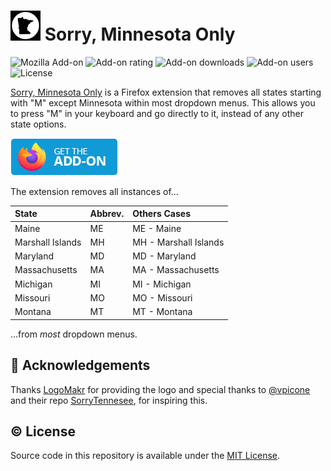 # ![minnesota logo](src/icons/logo-48-inverted.png) Sorry, Minnesota Only

![Mozilla Add-on](https://img.shields.io/amo/v/{6b66f51a-1613-4d0a-9bdd-ed5dadc152a0}) ![Add-on rating](https://img.shields.io/amo/rating/{6b66f51a-1613-4d0a-9bdd-ed5dadc152a0}) ![Add-on downloads](https://img.shields.io/amo/dw/{6b66f51a-1613-4d0a-9bdd-ed5dadc152a0}) ![Add-on users](https://img.shields.io/amo/users/{6b66f51a-1613-4d0a-9bdd-ed5dadc152a0}) ![License](https://img.shields.io/github/license/semanticdata/firefox-sorry-minnesota-only)

[Sorry, Minnesota Only](https://addons.mozilla.org/en-US/firefox/addon/sorry-minnesota-only/) is a Firefox extension that removes all states starting with "M" except Minnesota within most dropdown menus. This allows you to press "M" in your keyboard and go directly to it, instead of any other state options.

[![Get the Addon](https://raw.githubusercontent.com/semanticdata/text-revealer-firefox-extension/master/firefox.png)](https://addons.mozilla.org/en-US/firefox/addon/sorry-minnesota-only/)

The extension removes all instances of...

| State            | Abbrev. | Others Cases          |
| :--------------- | :------ | :-------------------- |
| Maine            | ME      | ME - Maine            |
| Marshall Islands | MH      | MH - Marshall Islands |
| Maryland         | MD      | MD - Maryland         |
| Massachusetts    | MA      | MA - Massachusetts    |
| Michigan         | MI      | MI - Michigan         |
| Missouri         | MO      | MO - Missouri         |
| Montana          | MT      | MT - Montana          |

...from _most_ dropdown menus.

## 💜 Acknowledgements

Thanks [LogoMakr](LogoMakr.com/app) for providing the logo and special thanks to [@vpicone](https://github.com/vpicone) and their repo [SorryTennesee](https://github.com/vpicone/SorryTennesee), for inspiring this.

## © License

Source code in this repository is available under the [MIT License](LICENSE).
